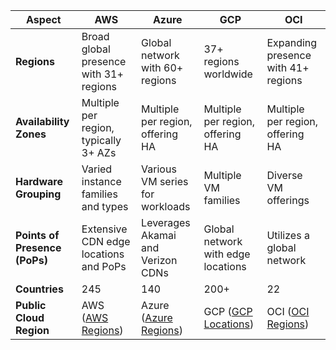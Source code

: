 

| Aspect                        | AWS                                  | Azure                               | GCP                                 | OCI                                 |
| ----------------------------- | ------------------------------------ | ----------------------------------- | ----------------------------------- | ----------------------------------- |
| **Regions**                   | Broad global presence with 31+ regions | Global network with 60+ regions     | 37+ regions worldwide              | Expanding presence with 41+ regions |
| **Availability Zones**        | Multiple per region, typically 3+ AZs | Multiple per region, offering HA   | Multiple per region, offering HA   | Multiple per region, offering HA   |
| **Hardware Grouping**         | Varied instance families and types   | Various VM series for workloads    | Multiple VM families               | Diverse VM offerings                |
| **Points of Presence (PoPs)** | Extensive CDN edge locations and PoPs | Leverages Akamai and Verizon CDNs  | Global network with edge locations | Utilizes a global network           |
| **Countries**                 |245 | 140            | 200+            | 22     |
| **Public Cloud Region**                      | AWS ([AWS Regions](https://aws.amazon.com/about-aws/global-infrastructure/regions_az/)) | Azure ([Azure Regions](https://azure.microsoft.com/en-us/global-infrastructure/regions/)) | GCP ([GCP Locations](https://cloud.google.com/about/locations)) | OCI ([OCI Regions](https://www.oracle.com/cloud/data-regions.html)) |

